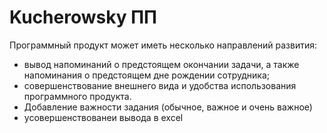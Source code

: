 # Kucherowsky ПП
Программный продукт может иметь несколько направлений развития:
-	вывод напоминаний о предстоящем окончании задачи, а также напоминания о предстоящем дне рождении сотрудника;
-	совершенствование внешнего вида и удобства использования программного продукта.
-	Добавление важности задания (обычное, важное и очень важное)
-	усовершенствованеи вывода в excel
